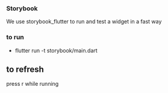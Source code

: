### Storybook
We use storybook_flutter to run and test a widget in a fast way

### to run
- flutter run -t storybook/main.dart

## to refresh
press r while running
